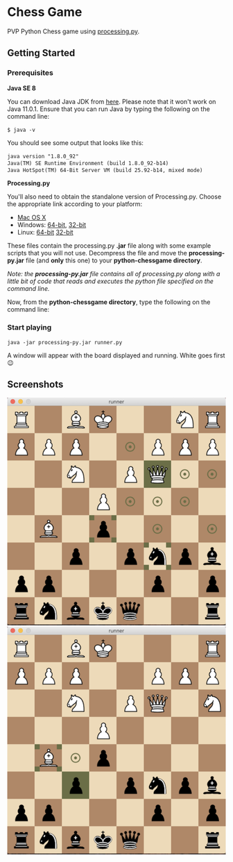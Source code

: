 # Chess Game

PVP Python Chess game using [processing.py](https://py.processing.org/).

## Getting Started

### Prerequisites

**Java SE 8**

You can download Java JDK from [here](https://www.oracle.com/technetwork/java/javase/downloads/index.html). Please note that it won't work on Java 11.0.1. Ensure that you can run Java by typing the following on the command line:

```
$ java -v
```

You should see some output that looks like this:

```
java version "1.8.0_92"
Java(TM) SE Runtime Environment (build 1.8.0_92-b14)
Java HotSpot(TM) 64-Bit Server VM (build 25.92-b14, mixed mode)
```
**Processing.py**

You'll also need to obtain the standalone version of Processing.py. Choose the appropriate link according to your platform:

* [Mac OS X](http://py.processing.org/processing.py-macosx.tgz)
* Windows: [64-bit](http://py.processing.org/processing.py-windows64.zip), [32-bit](http://py.processing.org/processing.py-windows32.zip)
* Linux: [64-bit](http://py.processing.org/processing.py-linux64.tgz) [32-bit](http://py.processing.org/processing.py-linux32.tgz)

These files contain the processing.py **.jar** file along with some example scripts that you will not use. Decompress the file and move the **processing-py.jar** file (and **only** this one) to your **python-chessgame directory**. 

*Note: the **processing-py.jar** file contains all of processing.py along with a little bit of code that reads and executes the python file specified on the command line.*

Now, from the **python-chessgame directory**, type the following on the command line:

### Start playing

```
java -jar processing-py.jar runner.py
```

A window will appear with the board displayed and running. White goes first :wink:

## Screenshots

![](screenshots/sc_01.png)
![](screenshots/sc_02.png)

